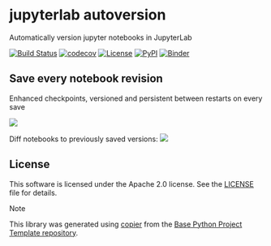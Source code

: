 # jupyterlab autoversion

Automatically version jupyter notebooks in JupyterLab

[![Build Status](https://github.com/timkpaine/jupyterlab-autoversion/actions/workflows/build.yaml/badge.svg?branch=main&event=push)](https://github.com/timkpaine/jupyterlab-autoversion/actions/workflows/build.yaml)
[![codecov](https://codecov.io/gh/timkpaine/jupyterlab-autoversion/branch/main/graph/badge.svg)](https://codecov.io/gh/timkpaine/jupyterlab-autoversion)
[![License](https://img.shields.io/github/license/timkpaine/jupyterlab-autoversion)](https://github.com/timkpaine/jupyterlab-autoversion)
[![PyPI](https://img.shields.io/pypi/v/jupyterlab-autoversion.svg)](https://pypi.python.org/pypi/jupyterlab-autoversion)
[![Binder](https://mybinder.org/badge_logo.svg)](https://mybinder.org/v2/gh/timkpaine/jupyterlab-autoversion/main?urlpath=lab)

## Save every notebook revision

Enhanced checkpoints, versioned and persistent between restarts on every save

![](https://raw.githubusercontent.com/timkpaine/jupyterlab-autoversion/main/docs/example.gif)

Diff notebooks to previously saved versions:
![](https://raw.githubusercontent.com/timkpaine/jupyterlab-autoversion/main/docs/diff.gif)

## License

This software is licensed under the Apache 2.0 license. See the
[LICENSE](LICENSE) file for details.

> [!NOTE]
> This library was generated using [copier](https://copier.readthedocs.io/en/stable/) from the [Base Python Project Template repository](https://github.com/python-project-templates/base).

